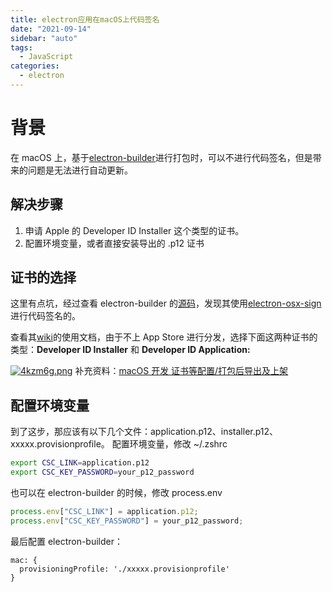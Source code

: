 ```yaml
---
title: electron应用在macOS上代码签名
date: "2021-09-14"
sidebar: "auto"
tags:
  - JavaScript
categories:
  - electron
---
```


# 背景

在 macOS 上，基于[electron-builder](https://www.electron.build/auto-update)进行打包时，可以不进行代码签名，但是带来的问题是无法进行自动更新。

## 解决步骤

1. 申请 Apple 的 Developer ID Installer 这个类型的证书。
2. 配置环境变量，或者直接安装导出的 .p12 证书

## 证书的选择

这里有点坑，经过查看 electron-builder 的[源码](https://github.com/electron-userland/electron-builder/blob/master/packages/app-builder-lib/package.json#L61)，发现其使用[electron-osx-sign](https://github.com/electron/electron-osx-sign)进行代码签名的。

查看其[wiki](https://github.com/electron/electron-osx-sign/wiki/1.-Getting-Started#certificates)的使用文档，由于不上 App Store 进行分发，选择下面这两种证书的类型：**Developer ID Installer** 和 **Developer ID Application:**

[![4kzm6g.png](https://z3.ax1x.com/2021/09/14/4kzm6g.png)](https://imgtu.com/i/4kzm6g)
补充资料：[macOS 开发 证书等配置/打包后导出及上架](https://www.jianshu.com/p/c9c71f2f6eac)

## 配置环境变量

到了这步，那应该有以下几个文件：application.p12、installer.p12、xxxxx.provisionprofile。
配置环境变量，修改 ~/.zshrc

```bash
export CSC_LINK=application.p12
export CSC_KEY_PASSWORD=your_p12_password
```

也可以在 electron-builder 的时候，修改 process.env

```js
process.env["CSC_LINK"] = application.p12;
process.env["CSC_KEY_PASSWORD"] = your_p12_password;
```

最后配置 electron-builder：

```
mac: {
  provisioningProfile: './xxxxx.provisionprofile'
}

```
